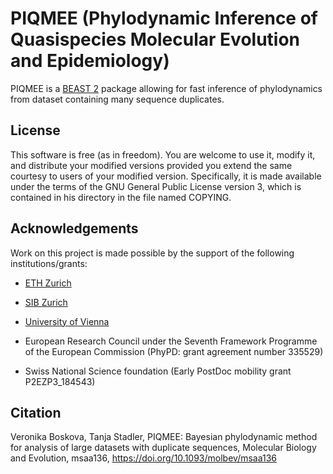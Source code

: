 PIQMEE (Phylodynamic Inference of Quasispecies Molecular Evolution and Epidemiology)
======

PIQMEE is a [BEAST 2](http://www.beast2.org) package allowing for fast
inference of phylodynamics from dataset containing many sequence duplicates.

License
-------

This software is free (as in freedom). You are welcome to use it, modify it,
and distribute your modified versions provided you extend the same courtesy to
users of your modified version.  Specifically, it is made available under the
terms of the GNU General Public License version 3, which is contained in his
directory in the file named COPYING.

Acknowledgements
----------------

Work on this project is made possible by the support of the following institutions/grants:

* [ETH Zurich](https://www.ethz.ch)

* [SIB Zurich](https://www.sib.swiss)

* [University of Vienna](https://www.univie.ac.at)

* European Research Council under the Seventh Framework Programme of the European Commission (PhyPD: grant agreement number 335529)

* Swiss National Science foundation (Early PostDoc mobility grant P2EZP3_184543)

Citation
--------
Veronika Boskova, Tanja Stadler, PIQMEE: Bayesian phylodynamic method for analysis of large datasets with duplicate sequences, Molecular Biology and Evolution, msaa136, https://doi.org/10.1093/molbev/msaa136
